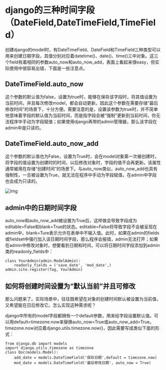 # django的三种时间字段（DateField,DateTimeField,TimeField）

创建django的model时，有DateTimeField、DateField和TimeField三种类型可以用来创建日期字段，其值分别对应着datetime()、date()、time()三中对象。这三个field有着相同的参数auto_now和auto_now_add，表面上看起来很easy，但实际使用中很容易出错，下面是一些注意点。

## DateTimeField.auto_now

这个参数的默认值为false，设置为true时，能够在保存该字段时，将其值设置为当前时间，并且每次修改model，都会自动更新。因此这个参数在需要存储“最后修改时间”的场景下，十分方便。需要注意的是，设置该参数为true时，并不简单地意味着字段的默认值为当前时间，而是指字段会被“强制”更新到当前时间，你无法程序中手动为字段赋值；如果使用django再带的admin管理器，那么该字段在admin中是只读的。

## DateTimeField.auto_now_add

这个参数的默认值也为False，设置为True时，会在model对象第一次被创建时，将字段的值设置为创建时的时间，以后修改对象时，字段的值不会再更新。该属性通常被用在存储“创建时间”的场景下。与auto_now类似，auto_now_add也具有强制性，一旦被设置为True，就无法在程序中手动为字段赋值，在admin中字段也会成为只读的。

![img](F:\typoraImg\1195739-20171125144246078-1086668689.png)

 

## admin中的日期时间字段

auto_now和auto_now_add被设置为True后，这样做会导致字段成为editable=False和blank=True的状态。editable=False将导致字段不会被呈现在admin中，blank=Ture表示允许在表单中不输入值。此时，如果在admin的fields或fieldset中强行加入该日期时间字段，那么程序会报错，admin无法打开；如果在admin中修改对象时，想要看到日期和时间，可以将日期时间字段添加到admin类的readonly_fields中：

```
class YourAdmin(admin.ModelAdmin):
    readonly_fields = ('save_date', 'mod_date',)
admin.site.register(Tag, YourAdmin)
```

 

## 如何将创建时间设置为“默认当前”并且可修改

那么问题来了。实际场景中，往往既希望在对象的创建时间默认被设置为当前值，又希望能在日后修改它。怎么实现这种需求呢？

django中所有的model字段都拥有一个default参数，用来给字段设置默认值。可以用default=timezone.now来替换auto_now=True或auto_now_add=True。timezone.now对应着django.utils.timezone.now()，因此需要写成类似下面的形式：

```
from django.db import models
import django.utils.timezone as timezone
class Doc(models.Model):
    add_date = models.DateTimeField('保存日期',default = timezone.now)
    mod_date = models.DateTimeField('最后修改日期', auto_now = True)
```